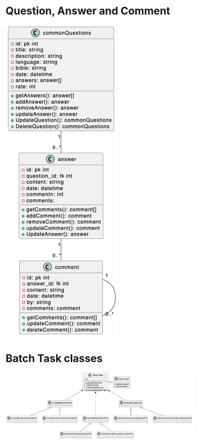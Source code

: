 # Question, Answer and Comment

![alt text](diagrams/QAC-classes.png)

# Batch Task classes

![Batch Task classes](diagrams/tasks.png)
